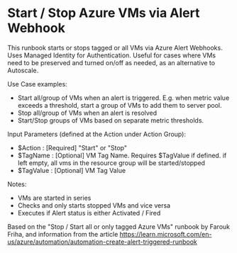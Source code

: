 # Start / Stop Azure VMs via Alert Webhook

This runbook starts or stops tagged or all VMs via Azure Alert Webhooks. Uses Managed Identity for Authentication.
Useful for cases where VMs need to be preserved and turned on/off as needed, as an alternative to Autoscale. 

Use Case examples:
* Start all/group of VMs when an alert is triggered. E.g. when metric value exceeds a threshold, start a group of VMs to add them to server pool.
* Stop all/group of VMs when an alert is resolved
* Start/Stop groups of VMs based on separate metric thresholds.

Input Parameters (defined at the Action under Action Group):
* $Action  : [Required] "Start" or "Stop" 
* $TagName  : [Optional] VM Tag Name. Requires $TagValue if defined. if left empty, all vms in the resource group will be started/stopped
* $TagValue  : [Optional] VM Tag Value
  
Notes:
* VMs are started in series
* Checks and only starts stopped VMs and vice versa
* Executes if Alert status is either Activated / Fired

Based on the "Stop / Start all or only tagged Azure VMs" runbook by Farouk Friha, and information from the article https://learn.microsoft.com/en-us/azure/automation/automation-create-alert-triggered-runbook

